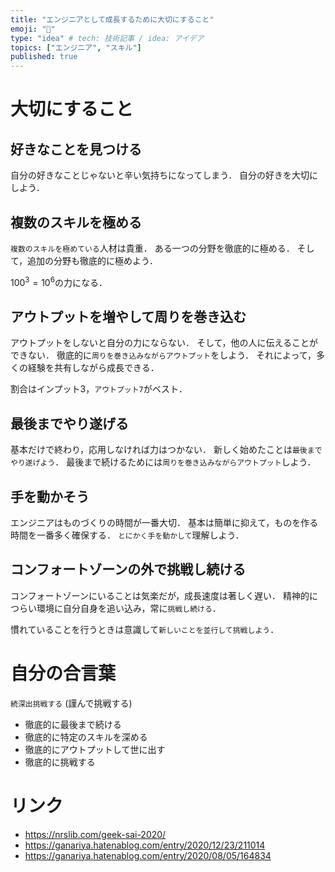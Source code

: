 ```yaml
---
title: "エンジニアとして成長するために大切にすること"
emoji: "👋"
type: "idea" # tech: 技術記事 / idea: アイデア
topics: ["エンジニア", "スキル"]
published: true
---
```


# 大切にすること

## 好きなことを見つける

自分の好きなことじゃないと辛い気持ちになってしまう．
自分の好きを大切にしよう．


## 複数のスキルを極める

`複数のスキルを極めている`人材は貴重．
ある一つの分野を徹底的に極める．
そして，追加の分野も徹底的に極めよう．

$100^3 = 10^6$の力になる．


## アウトプットを増やして周りを巻き込む

アウトプットをしないと自分の力にならない．
そして，他の人に伝えることができない．
徹底的に`周りを巻き込みながらアウトプット`をしよう．
それによって，多くの経験を共有しながら成長できる．

割合はインプット3，`アウトプット7`がベスト．


## 最後までやり遂げる

基本だけで終わり，応用しなければ力はつかない．
新しく始めたことは`最後までやり遂げよう`．
最後まで続けるためには`周りを巻き込みながらアウトプット`しよう．


## 手を動かそう

エンジニアはものづくりの時間が一番大切．
基本は簡単に抑えて，ものを作る時間を一番多く確保する．
`とにかく手を動かして`理解しよう．


## コンフォートゾーンの外で挑戦し続ける

コンフォートゾーンにいることは気楽だが，成長速度は著しく遅い．
精神的につらい環境に自分自身を追い込み，常に`挑戦し続ける`．

慣れていることを行うときは意識して`新しいことを並行して挑戦しよう`．




# 自分の合言葉

`続深出挑戦する` (謹んで挑戦する)

- 徹底的に最後まで続ける
- 徹底的に特定のスキルを深める
- 徹底的にアウトプットして世に出す
- 徹底的に挑戦する

# リンク

- https://nrslib.com/geek-sai-2020/
- https://ganariya.hatenablog.com/entry/2020/12/23/211014
- https://ganariya.hatenablog.com/entry/2020/08/05/164834